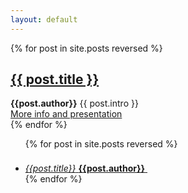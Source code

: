 ```yaml
---
layout: default
---
```


<!-- <div class="articles full-width">
  <article>
    <h1>Programme</h1>
    This page is aligned with the programme of the symposium. It features a brief summary of each element. Click on the title to find the presentations and more information about each of the talks.
  </article>
</div> -->

<div class="articles">
  {% for post in site.posts reversed %}
  <article class="post">
    <h1 class="post-title">
      <a href="{{ site.baseurl}}{{ post.url }}">
        {{ post.title }}
      </a>
    </h1>
    <b>{{post.author}}</b>
    {{ post.intro }}
    <div class="pagination nugget-info tc">
      <a href="{{ site.baseurl}}{{ post.url }}" class="button">More info and presentation</a>
    </div>
  </article>
  {% endfor %}

  <aside class="read-more">
    <ul>
      {% for post in site.posts reversed %}
      <li>
        <a href="#">
          <em>{{post.title}}</em>
          <b>{{post.author}}</b>
          <svg x="0px" y="0px" width="36px" height="36px" viewBox="0 0 36 36"><circle fill="none" stroke-width="2" cx="18" cy="18" r="16" stroke-dasharray="100 100" stroke-dashoffset="100" transform="rotate(-90 18 18)"></circle></svg>
        </a>
      </li>
      {% endfor %}
    </ul>
  </aside>
</div>
